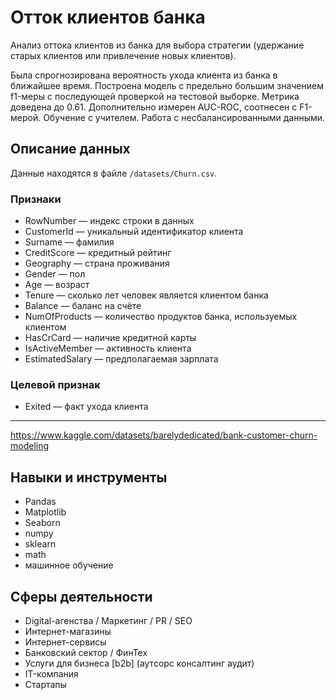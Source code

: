 # Отток клиентов банка
Анализ оттока клиентов из банка для выбора стратегии (удержание старых клиентов или привлечение новых клиентов).

Была спрогнозирована вероятность ухода клиента из банка в ближайшее время.  Построена модель с предельно большим значением f1-меры с последующей проверкой на тестовой выборке. Метрика доведена до 0.61. Дополнительно измерен AUC-ROC, соотнесен с F1-мерой.
Обучение с учителем. Работа с несбалансированными данными.

## Описание данных
Данные находятся в файле `/datasets/Churn.csv`. 
### Признаки
- RowNumber — индекс строки в данных
- CustomerId — уникальный идентификатор клиента
- Surname — фамилия
- CreditScore — кредитный рейтинг
- Geography — страна проживания
- Gender — пол
- Age — возраст
- Tenure — сколько лет человек является клиентом банка
- Balance — баланс на счёте
- NumOfProducts — количество продуктов банка, используемых клиентом
- HasCrCard — наличие кредитной карты
- IsActiveMember — активность клиента
- EstimatedSalary — предполагаемая зарплата

### Целевой признак
- Exited — факт ухода клиента

------------

https://www.kaggle.com/datasets/barelydedicated/bank-customer-churn-modeling


## Навыки и инструменты
- Pandas
- Matplotlib
- Seaborn
- numpy
- sklearn
- math
- машинное обучение

## Сферы деятельности
- Digital-агенства / Маркетинг / PR / SEO
- Интернет-магазины
- Интернет-сервисы
- Банковский сектор / ФинТех
- Услуги для бизнеса [b2b] (аутсорс консалтинг аудит)
- IT-компания
- Стартапы
